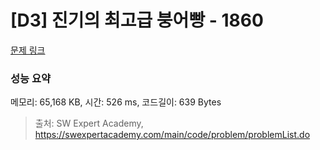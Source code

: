# [D3] 진기의 최고급 붕어빵 - 1860 

[문제 링크](https://swexpertacademy.com/main/code/problem/problemDetail.do?contestProbId=AV5LsaaqDzYDFAXc) 

### 성능 요약

메모리: 65,168 KB, 시간: 526 ms, 코드길이: 639 Bytes



> 출처: SW Expert Academy, https://swexpertacademy.com/main/code/problem/problemList.do
